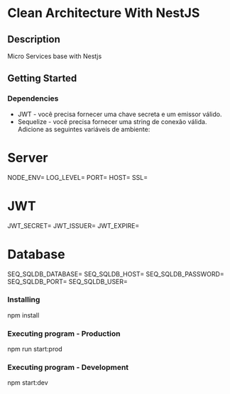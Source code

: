 # Clean Architecture With NestJS
## Description
Micro Services base with Nestjs
## Getting Started
### Dependencies
* JWT - você precisa fornecer uma chave secreta e um emissor válido.
* Sequelize - você precisa fornecer uma string de conexão válida.
 
Adicione as seguintes variáveis de ambiente:

# Server
NODE_ENV=
LOG_LEVEL=
PORT=
HOST=
SSL=
 
# JWT
JWT_SECRET=
JWT_ISSUER=
JWT_EXPIRE=
 
# Database
SEQ_SQLDB_DATABASE=
SEQ_SQLDB_HOST=
SEQ_SQLDB_PASSWORD=
SEQ_SQLDB_PORT=
SEQ_SQLDB_USER=
 

### Installing

npm install

### Executing program - Production

npm run start:prod

### Executing program - Development

npm start:dev